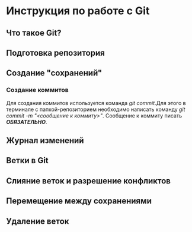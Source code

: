 # Инструкция по работе с Git

## Что такое Git?

## Подготовка репозитория

## Создание "сохранений"

### Создание коммитов
Для создания коммитов используется команда *git commit*.Для этого в терминале с папкой-репозиторием необходимо написать команду *git commit -m "<сообщение к коммиту>"*. Сообщение к коммиту писать ***ОБЯЗАТЕЛЬНО***.

## Журнал изменений

## Ветки в Git

## Слияние веток и разрешение конфликтов

## Перемещение между сохранениями 

## Удаление веток